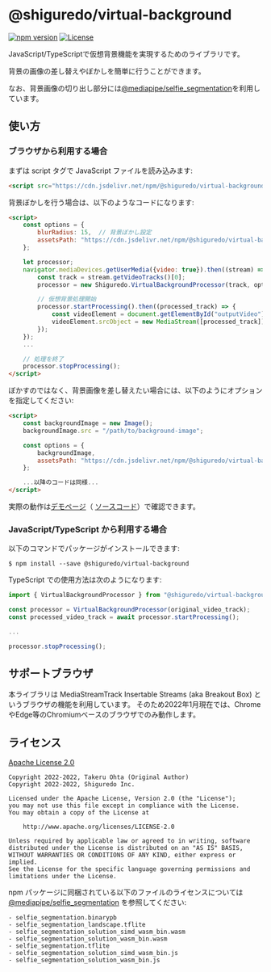 # @shiguredo/virtual-background

[![npm version](https://badge.fury.io/js/@shiguredo%2Fvirtual-background.svg)](https://badge.fury.io/js/@shiguredo%2Fvirtual-background)
[![License](https://img.shields.io/badge/License-Apache%202.0-blue.svg)](https://opensource.org/licenses/Apache-2.0)

JavaScript/TypeScriptで仮想背景機能を実現するためのライブラリです。

背景の画像の差し替えやぼかしを簡単に行うことができます。

なお、背景画像の切り出し部分には[@mediapipe/selfie_segmentation](https://www.npmjs.com/package/@mediapipe/selfie_segmentation)を利用しています。

## 使い方

### ブラウザから利用する場合

まずは script タグで JavaScript ファイルを読み込みます:
```html
<script src="https://cdn.jsdelivr.net/npm/@shiguredo/virtual-background@latest/dist/virtual_background.js"></script>
```

背景ぼかしを行う場合は、以下のようなコードになります:
```html
<script>
    const options = {
        blurRadius: 15,  // 背景ぼかし設定
        assetsPath: "https://cdn.jsdelivr.net/npm/@shiguredo/virtual-background@latest/dist"
    };

    let processor;
    navigator.mediaDevices.getUserMedia({video: true}).then((stream) => {
        const track = stream.getVideoTracks()[0];
        processor = new Shiguredo.VirtualBackgroundProcessor(track, options);

        // 仮想背景処理開始
        processor.startProcessing().then((processed_track) => {
            const videoElement = document.getElementById("outputVideo"); // 映像の出力先を取得
            videoElement.srcObject = new MediaStream([processed_track]);
        });
    });
    ...

    // 処理を終了
    processor.stopProcessing();
</script>
```

ぼかすのではなく、背景画像を差し替えたい場合には、以下のようにオプションを指定してください:
```html
<script>
    const backgroundImage = new Image();
    backgroundImage.src = "/path/to/background-image";

    const options = {
        backgroundImage,
        assetsPath: "https://cdn.jsdelivr.net/npm/@shiguredo/virtual-background@latest/dist/"
    };

    ...以降のコードは同様...
</script>
```

実際の動作は[デモページ](https://shiguredo.github.io/media-processors/examples/virtual-background.html)（
[ソースコード](https://github.com/shiguredo/media-processors/blob/develop/examples/virtual-background.html)）で確認できます。


### JavaScript/TypeScript から利用する場合

以下のコマンドでパッケージがインストールできます:
```
$ npm install --save @shiguredo/virtual-background
```

TypeScript での使用方法は次のようになります:
```typescript
import { VirtualBackgroundProcessor } from "@shiguredo/virtual-background";

const processor = VirtualBackgroundProcessor(original_video_track);
const processed_video_track = await processor.startProcessing();

...

processor.stopProcessing();
```

## サポートブラウザ

本ライブラリは MediaStreamTrack Insertable Streams (aka Breakout Box) というブラウザの機能を利用しています。
そのため2022年1月現在では、ChromeやEdge等のChromiumベースのブラウザでのみ動作します。

## ライセンス

[Apache License 2.0](https://www.apache.org/licenses/LICENSE-2.0)

```
Copyright 2022-2022, Takeru Ohta (Original Author)
Copyright 2022-2022, Shiguredo Inc.

Licensed under the Apache License, Version 2.0 (the "License");
you may not use this file except in compliance with the License.
You may obtain a copy of the License at

    http://www.apache.org/licenses/LICENSE-2.0

Unless required by applicable law or agreed to in writing, software
distributed under the License is distributed on an "AS IS" BASIS,
WITHOUT WARRANTIES OR CONDITIONS OF ANY KIND, either express or implied.
See the License for the specific language governing permissions and
limitations under the License.
```

npm パッケージに同梱されている以下のファイルのライセンスについては
[@mediapipe/selfie_segmentation](https://www.npmjs.com/package/@mediapipe/selfie_segmentation) を参照してください:
```
- selfie_segmentation.binarypb
- selfie_segmentation_landscape.tflite
- selfie_segmentation_solution_simd_wasm_bin.wasm
- selfie_segmentation_solution_wasm_bin.wasm
- selfie_segmentation.tflite
- selfie_segmentation_solution_simd_wasm_bin.js
- selfie_segmentation_solution_wasm_bin.js
```
